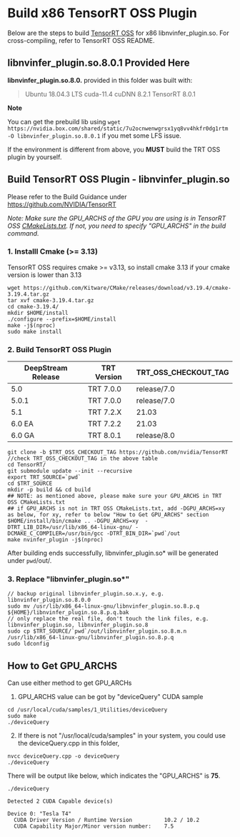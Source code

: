 # Build x86 TensorRT OSS Plugin

Below are the steps to build [TensorRT OSS](https://github.com/NVIDIA/TensorRT) for x86 libnvinfer_plugin.so. For cross-compiling, refer to TensorRT OSS README.

## libnvinfer_plugin.so.8.0.1 Provided Here

**libnvinfer_plugin.so.8.0.** provided in this folder was built with:

> Ubuntu 18.04.3 LTS
> cuda-11.4
> cuDNN 8.2.1
> TensorRT 8.0.1

**Note**

You can get the prebuild lib using `wget https://nvidia.box.com/shared/static/7u2ocnwenwgrsx1yq8vv4hkfr0dg1rtm -O libnvinfer_plugin.so.8.0.1` if you met some LFS issue.

If the environment is different from above, you **MUST** build the TRT OSS plugin by yourself.

## Build TensorRT OSS Plugin - libnvinfer_plugin.so

Please refer to the Build Guidance under https://github.com/NVIDIA/TensorRT

_Note:_
_Make sure the GPU_ARCHS of the GPU you are using is in TensorRT OSS [CMakeLists.txt](https://github.com/NVIDIA/TensorRT/blob/master/CMakeLists.txt#L84). If not, you need to specify "GPU_ARCHS" in the build command._

### 1. Installl Cmake (>= 3.13)

TensorRT OSS requires cmake >= v3.13, so install cmake 3.13 if your cmake version is lower than 3.13

```
wget https://github.com/Kitware/CMake/releases/download/v3.19.4/cmake-3.19.4.tar.gz
tar xvf cmake-3.19.4.tar.gz
cd cmake-3.19.4/
mkdir $HOME/install
./configure --prefix=$HOME/install
make -j$(nproc)
sudo make install
```

### 2. Build TensorRT OSS Plugin

| DeepStream Release | TRT Version | TRT_OSS_CHECKOUT_TAG |
| ------------------ | ----------- | -------------------- |
| 5.0                | TRT 7.0.0   | release/7.0          |
| 5.0.1              | TRT 7.0.0   | release/7.0          |
| 5.1                | TRT 7.2.X   | 21.03                |
| 6.0 EA             | TRT 7.2.2   | 21.03                |
| 6.0 GA             | TRT 8.0.1   | release/8.0          |

```
git clone -b $TRT_OSS_CHECKOUT_TAG https://github.com/nvidia/TensorRT //check TRT_OSS_CHECKOUT_TAG in the above table
cd TensorRT/
git submodule update --init --recursive
export TRT_SOURCE=`pwd`
cd $TRT_SOURCE
mkdir -p build && cd build
## NOTE: as mentioned above, please make sure your GPU_ARCHS in TRT OSS CMakeLists.txt
## if GPU_ARCHS is not in TRT OSS CMakeLists.txt, add -DGPU_ARCHS=xy as below, for xy, refer to below "How to Get GPU_ARCHS" section
$HOME/install/bin/cmake .. -DGPU_ARCHS=xy  -DTRT_LIB_DIR=/usr/lib/x86_64-linux-gnu/ -DCMAKE_C_COMPILER=/usr/bin/gcc -DTRT_BIN_DIR=`pwd`/out
make nvinfer_plugin -j$(nproc)
```

After building ends successfully, libnvinfer_plugin.so\* will be generated under `pwd`/out/.

### 3. Replace "libnvinfer_plugin.so\*"

```
// backup original libnvinfer_plugin.so.x.y, e.g. libnvinfer_plugin.so.8.0.0
sudo mv /usr/lib/x86_64-linux-gnu/libnvinfer_plugin.so.8.p.q ${HOME}/libnvinfer_plugin.so.8.p.q.bak
// only replace the real file, don't touch the link files, e.g. libnvinfer_plugin.so, libnvinfer_plugin.so.8
sudo cp $TRT_SOURCE/`pwd`/out/libnvinfer_plugin.so.8.m.n  /usr/lib/x86_64-linux-gnu/libnvinfer_plugin.so.8.p.q
sudo ldconfig
```

## How to Get GPU_ARCHS

Can use either method to get GPU_ARCHs

1. GPU_ARCHS value can be got by "deviceQuery" CUDA sample

```
cd /usr/local/cuda/samples/1_Utilities/deviceQuery
sudo make
./deviceQuery
```

2. If there is not "/usr/local/cuda/samples" in your system, you could use the deviceQuery.cpp in this folder,

```
nvcc deviceQuery.cpp -o deviceQuery
./deviceQuery
```

There will be output like below, which indicates the "GPU_ARCHS" is **75**.

```
./deviceQuery

Detected 2 CUDA Capable device(s)

Device 0: "Tesla T4"
  CUDA Driver Version / Runtime Version          10.2 / 10.2
  CUDA Capability Major/Minor version number:    7.5
```

